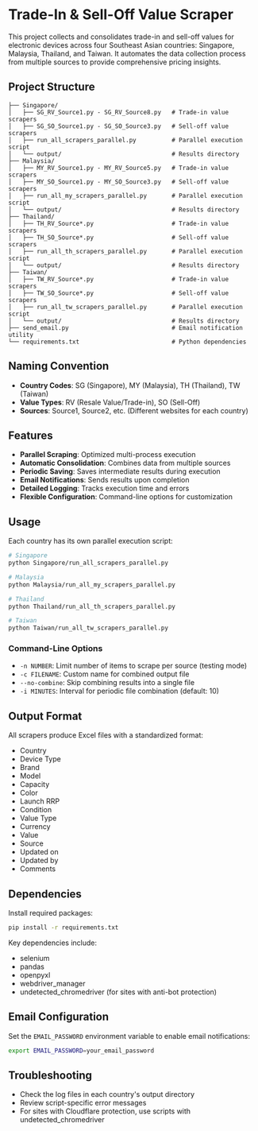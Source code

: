 # Trade-In & Sell-Off Value Scraper

This project collects and consolidates trade-in and sell-off values for electronic devices across four Southeast Asian countries: Singapore, Malaysia, Thailand, and Taiwan. It automates the data collection process from multiple sources to provide comprehensive pricing insights.

## Project Structure

```
├── Singapore/
│   ├── SG_RV_Source1.py - SG_RV_Source8.py   # Trade-in value scrapers
│   ├── SG_SO_Source1.py - SG_SO_Source3.py   # Sell-off value scrapers
│   ├── run_all_scrapers_parallel.py          # Parallel execution script
│   └── output/                               # Results directory
├── Malaysia/
│   ├── MY_RV_Source1.py - MY_RV_Source5.py   # Trade-in value scrapers
│   ├── MY_SO_Source1.py - MY_SO_Source3.py   # Sell-off value scrapers
│   ├── run_all_my_scrapers_parallel.py       # Parallel execution script
│   └── output/                               # Results directory
├── Thailand/
│   ├── TH_RV_Source*.py                      # Trade-in value scrapers
│   ├── TH_SO_Source*.py                      # Sell-off value scrapers
│   ├── run_all_th_scrapers_parallel.py       # Parallel execution script
│   └── output/                               # Results directory
├── Taiwan/
│   ├── TW_RV_Source*.py                      # Trade-in value scrapers
│   ├── TW_SO_Source*.py                      # Sell-off value scrapers
│   ├── run_all_tw_scrapers_parallel.py       # Parallel execution script
│   └── output/                               # Results directory
├── send_email.py                             # Email notification utility
└── requirements.txt                          # Python dependencies
```

## Naming Convention

- **Country Codes**: SG (Singapore), MY (Malaysia), TH (Thailand), TW (Taiwan)
- **Value Types**: RV (Resale Value/Trade-in), SO (Sell-Off)
- **Sources**: Source1, Source2, etc. (Different websites for each country)

## Features

- **Parallel Scraping**: Optimized multi-process execution
- **Automatic Consolidation**: Combines data from multiple sources
- **Periodic Saving**: Saves intermediate results during execution
- **Email Notifications**: Sends results upon completion
- **Detailed Logging**: Tracks execution time and errors
- **Flexible Configuration**: Command-line options for customization

## Usage

Each country has its own parallel execution script:

```bash
# Singapore
python Singapore/run_all_scrapers_parallel.py

# Malaysia
python Malaysia/run_all_my_scrapers_parallel.py

# Thailand
python Thailand/run_all_th_scrapers_parallel.py

# Taiwan
python Taiwan/run_all_tw_scrapers_parallel.py
```

### Command-Line Options

- `-n NUMBER`: Limit number of items to scrape per source (testing mode)
- `-c FILENAME`: Custom name for combined output file
- `--no-combine`: Skip combining results into a single file
- `-i MINUTES`: Interval for periodic file combination (default: 10)

## Output Format

All scrapers produce Excel files with a standardized format:

- Country
- Device Type
- Brand
- Model
- Capacity
- Color
- Launch RRP
- Condition
- Value Type
- Currency
- Value
- Source
- Updated on
- Updated by
- Comments

## Dependencies

Install required packages:
```bash
pip install -r requirements.txt
```

Key dependencies include:
- selenium
- pandas
- openpyxl
- webdriver_manager
- undetected_chromedriver (for sites with anti-bot protection)

## Email Configuration

Set the `EMAIL_PASSWORD` environment variable to enable email notifications:
```bash
export EMAIL_PASSWORD=your_email_password
```

## Troubleshooting

- Check the log files in each country's output directory
- Review script-specific error messages
- For sites with Cloudflare protection, use scripts with undetected_chromedriver